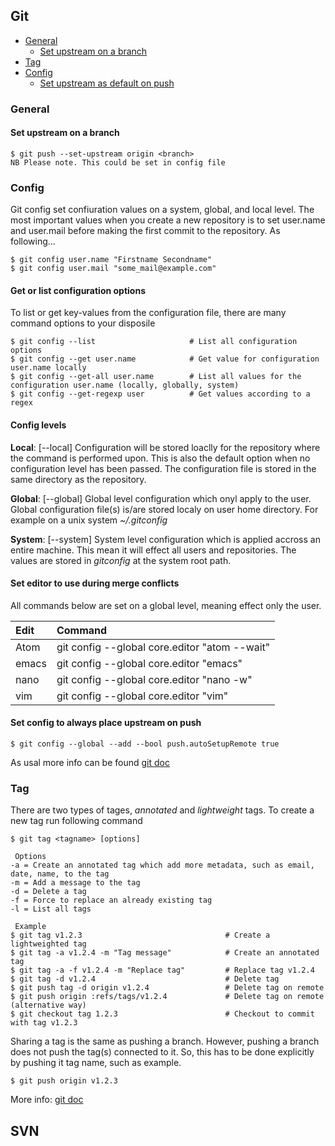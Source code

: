 
## Git

* [General](#general)
    - [Set upstream on a branch](#set-upstream-on-a-branch)
* [Tag](#tag)
* [Config](#config)
    - [Set upstream as default on push](#set-config-to-always-place-upstream-on-push)

### General

#### Set upstream on a branch
```
$ git push --set-upstream origin <branch>
NB Please note. This could be set in config file 
```

### Config
Git config set confiuration values on a system, global, and local level. The most important values when you create a new repository is to set user.name and user.mail before making the first commit to the repository. As following...
``` 
$ git config user.name "Firstname Secondname"
$ git config user.mail "some_mail@example.com"
```
#### Get or list configuration options
To list or get key-values from the configuration file, there are many command options to your disposile

```
$ git config --list                     # List all configuration options
$ git config --get user.name            # Get value for configuration user.name locally
$ git config --get-all user.name        # List all values for the configuration user.name (locally, globally, system)
$ git config --get-regexp user          # Get values according to a regex
```

#### Config levels
**Local**: [--local] Configuration will be stored loaclly for the repository where the command is performed upon. This is also the default option when no configuration level has been passed. The configuration file is stored in the same directory as the repository. 

**Global**: [--global] Global level configuration which onyl apply to the user. Global configuration file(s) is/are stored localy on user home directory. For example on a unix system *~/.gitconfig*

**System**: [--system] System level configuration which is applied accross an entire machine. This mean it will effect all users and repositories. The values are stored in *gitconfig* at the system root path. 

#### Set editor to use during merge conflicts
All commands below are set on a global level, meaning effect only the user. 

|Edit               |Command                                            |
|:------------------|:--------------------------------------------------|
| Atom              | git config --global core.editor "atom --wait"     |
| emacs             | git config --global core.editor "emacs"           |
| nano              | git config --global core.editor "nano -w"         |
| vim               | git config --global core.editor "vim"             |

#### Set config to always place upstream on push
```
$ git config --global --add --bool push.autoSetupRemote true
```

As usal more info can be found [git doc](https://git-scm.com/docs/git-config)

### Tag
There are two types of tages, *annotated* and *lightweight* tags. To create a new tag run following command
```
$ git tag <tagname> [options] 

 Options
-a = Create an annotated tag which add more metadata, such as email, date, name, to the tag
-m = Add a message to the tag
-d = Delete a tag
-f = Force to replace an already existing tag
-l = List all tags

 Example
$ git tag v1.2.3                                # Create a lightweighted tag
$ git tag -a v1.2.4 -m "Tag message"            # Create an annotated tag
$ git tag -a -f v1.2.4 -m "Replace tag"         # Replace tag v1.2.4
$ git tag -d v1.2.4                             # Delete tag
$ git push tag -d origin v1.2.4                 # Delete tag on remote
$ git push origin :refs/tags/v1.2.4             # Delete tag on remote (alternative way)
$ git checkout tag 1.2.3                        # Checkout to commit with tag v1.2.3
```
Sharing a tag is the same as pushing a branch. However, pushing a branch does not push the tag(s) connected to it. So, this has to be done explicitly by pushing it tag name, such as example.
```
$ git push origin v1.2.3
```

More info: [git doc](https://git-scm.com/docs/git-tag)

## SVN